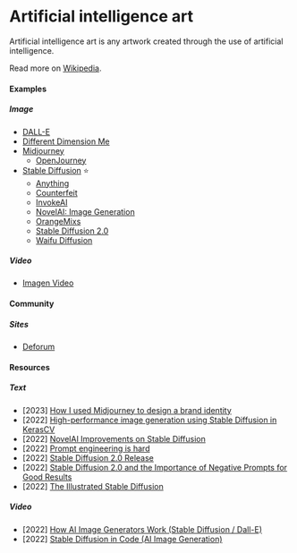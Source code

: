# Artificial intelligence art

Artificial intelligence art is any artwork created through the use of artificial intelligence.

Read more on [Wikipedia](https://en.wikipedia.org/wiki/Artificial_intelligence_art).

#### Examples

##### Image
- [DALL-E](https://openai.com/blog/dall-e)
- [Different Dimension Me](https://h5.tu.qq.com/web/ai-2d/cartoon/index)
- [Midjourney](https://www.midjourney.com)
    - [OpenJourney](https://open-journey.github.io)
- [Stable Diffusion](https://github.com/CompVis/stable-diffusion) ⭐
    - [Anything](https://huggingface.co/andite/anything-v4.0)
    - [Counterfeit](https://huggingface.co/gsdf/Counterfeit-V2.5)
    - [InvokeAI](https://invoke-ai.github.io/InvokeAI)
    - [NovelAI: Image Generation](https://docs.novelai.net)
    - [OrangeMixs](https://huggingface.co/WarriorMama777/OrangeMixs)
    - [Stable Diffusion 2.0](https://github.com/Stability-AI/stablediffusion)
    - [Waifu Diffusion](https://huggingface.co/hakurei/waifu-diffusion)

##### Video
- [Imagen Video](https://imagen.research.google/video)

#### Community

##### Sites
- [Deforum](https://deforum.github.io)

#### Resources

##### Text
- [2023] [How I used Midjourney to design a brand identity](https://uxdesign.cc/how-i-used-midjourney-to-design-a-brand-identity-394cf9ddaeed)
- [2022] [High-performance image generation using Stable Diffusion in KerasCV](https://keras.io/guides/keras_cv/generate_images_with_stable_diffusion)
- [2022] [NovelAI Improvements on Stable Diffusion](https://blog.novelai.net/novelai-improvements-on-stable-diffusion-e10d38db82ac)
- [2022] [Prompt engineering is hard](https://xeiaso.net/blog/prompt-engineering)
- [2022] [Stable Diffusion 2.0 Release](https://stability.ai/blog/stable-diffusion-v2-release)
- [2022] [Stable Diffusion 2.0 and the Importance of Negative Prompts for Good Results](https://minimaxir.com/2022/11/stable-diffusion-negative-prompt)
- [2022] [The Illustrated Stable Diffusion](https://jalammar.github.io/illustrated-stable-diffusion)

##### Video
- [2022] [How AI Image Generators Work (Stable Diffusion / Dall-E)](https://www.youtube.com/watch?v=1CIpzeNxIhU)
- [2022] [Stable Diffusion in Code (AI Image Generation)](https://www.youtube.com/watch?v=-lz30by8-sU)
